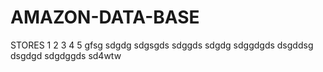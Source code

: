 # AMAZON-DATA-BASE
STORES
1
2
3
4
5
gfsg
sdgdg
sdgsgds
sdggds
sdgdg
sdggdgds
dsgddsg
dsgdgd
sdgdggds
sd4wtw
